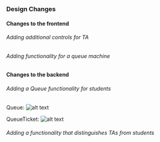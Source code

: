 ### Design Changes     

#### Changes to the frontend    
###### Adding additional controls for TA

###### Adding functionality for a queue machine


#### Changes to the backend   
###### Adding a Queue functionality for students
Queue: ![alt text](https://github.com/willstenzel/covey.town/tree/master/docs/QueueCRC.png)

QueueTicket: ![alt text](https://github.com/willstenzel/covey.town/tree/master/docs/QueueTicketCRC.png)

###### Adding a functionality that distinguishes TAs from students